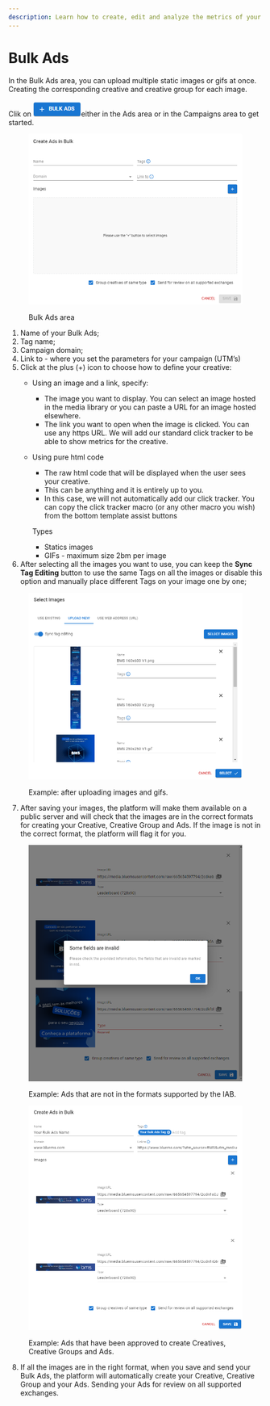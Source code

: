 ```yaml
---
description: Learn how to create, edit and analyze the metrics of your Bulk Ads here.
---
```


# Bulk Ads

In the Bulk Ads area, you can upload multiple static images or gifs at once. Creating the corresponding creative and creative group for each image.

Clik on ![](<../../../.gitbook/assets/image (13).png>)either in the Ads area or in the Campaigns area to get started.

<figure><img src="../../../.gitbook/assets/image (15).png" alt=""><figcaption><p>Bulk Ads area</p></figcaption></figure>

1. Name of your Bulk Ads;
2. Tag name;
3. Campaign domain;
4. Link to - where you set the parameters for your campaign (UTM’s)
5. Click at the plus (+) icon to choose how to define your creative:
   * Using an image and a link, specify:
     * The image you want to display. You can select an image hosted in the media library or you can paste a URL for an image hosted elsewhere.
     * The link you want to open when the image is clicked. You can use any https URL. We will add our standard click tracker to be able to show metrics for the creative.
   *   Using pure html code

       * The raw html code that will be displayed when the user sees your creative.
       * This can be anything and it is entirely up to you.
       * In this case, we will not automatically add our click tracker. You can copy the click tracker macro (or any other macro you wish) from the bottom template assist buttons

       Types

       * Statics images
       * GIFs -  maximum size 2bm per image
6. After selecting all the images you want to use, you can keep the **Sync Tag Editing** button to use the same Tags on all the images or disable this option and manually place different Tags on your image one by one;

<figure><img src="../../../.gitbook/assets/image (21).png" alt="" width="563"><figcaption><p>Example: after uploading images and gifs.</p></figcaption></figure>

7. After saving your images, the platform will make them available on a public server and will check that the images are in the correct formats for creating your Creative, Creative Group and Ads. If the image is not in the correct format, the platform will flag it for you.

<figure><img src="../../../.gitbook/assets/wrong image.png" alt="" width="563"><figcaption><p>Example: Ads that are not in the formats supported by the IAB.</p></figcaption></figure>

<figure><img src="../../../.gitbook/assets/image (23).png" alt="" width="563"><figcaption><p>Example: Ads that have been approved to create Creatives, Creative Groups and Ads.</p></figcaption></figure>

8. If all the images are in the right format, when you save and send your Bulk Ads, the platform will automatically create your Creative, Creative Group and your Ads. Sending your Ads for review on all supported exchanges.

